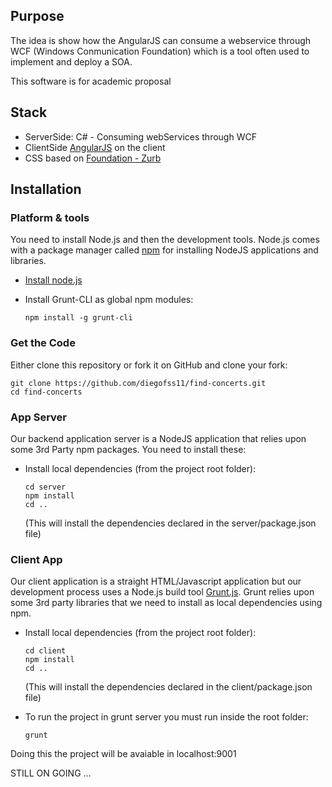 ## Purpose

The idea is show how the AngularJS can consume a webservice through WCF (Windows Conmunication Foundation) which is a tool often used to implement and deploy a SOA. 

This software is for academic proposal

## Stack

* ServerSide: C# - Consuming webServices through WCF 
* ClientSide [AngularJS](http://www.angularjs.org/) on the client
* CSS based on [Foundation - Zurb](http://foundation.zurb.com/)

## Installation

### Platform & tools

You need to install Node.js and then the development tools. Node.js comes with a package manager called [npm](http://npmjs.org) for installing NodeJS applications and libraries.
* [Install node.js](http://nodejs.org/download/)
* Install Grunt-CLI as global npm modules:

    ```
    npm install -g grunt-cli
    ```

### Get the Code

Either clone this repository or fork it on GitHub and clone your fork:

```
git clone https://github.com/diegofss11/find-concerts.git
cd find-concerts
```

### App Server

Our backend application server is a NodeJS application that relies upon some 3rd Party npm packages.  You need to install these:

* Install local dependencies (from the project root folder):

    ```
    cd server
    npm install
    cd ..
    ```

  (This will install the dependencies declared in the server/package.json file)

### Client App

Our client application is a straight HTML/Javascript application but our development process uses a Node.js build tool
[Grunt.js](gruntjs.com). Grunt relies upon some 3rd party libraries that we need to install as local dependencies using npm.

* Install local dependencies (from the project root folder):

    ```
    cd client
    npm install
    cd ..
    ```

  (This will install the dependencies declared in the client/package.json file)
  
* To run the project in grunt server you must run inside the root folder:
    ```
    grunt
    ```

Doing this the project will be avaiable in localhost:9001

  
STILL ON GOING ...
